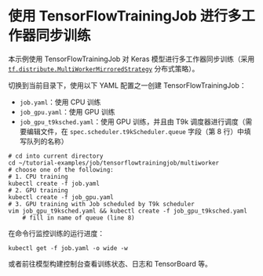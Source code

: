 # 使用 TensorFlowTrainingJob 进行多工作器同步训练

本示例使用 TensorFlowTrainingJob 对 Keras 模型进行多工作器同步训练（采用 [`tf.distribute.MultiWorkerMirroredStrategy`](https://www.tensorflow.org/api_docs/python/tf/distribute/MultiWorkerMirroredStrategy) 分布式策略）。

切换到当前目录下，使用以下 YAML 配置之一创建 TensorFlowTrainingJob：

* `job.yaml`：使用 CPU 训练
* `job_gpu.yaml`：使用 GPU 训练
* `job_gpu_t9ksched.yaml`：使用 GPU 训练，并且由 T9k 调度器进行调度（需要编辑文件，在 `spec.scheduler.t9kScheduler.queue` 字段（第 8 行）中填写队列的名称）

```shell
# cd into current directory
cd ~/tutorial-examples/job/tensorflowtrainingjob/multiworker
# choose one of the following:
# 1. CPU training
kubectl create -f job.yaml
# 2. GPU training
kubectl create -f job_gpu.yaml
# 3. GPU training with Job scheduled by T9k scheduler
vim job_gpu_t9ksched.yaml && kubectl create -f job_gpu_t9ksched.yaml
    # fill in name of queue (line 8)
```

在命令行监控训练的运行进度：

```shell
kubectl get -f job.yaml -o wide -w
```

或者前往模型构建控制台查看训练状态、日志和 TensorBoard 等。
